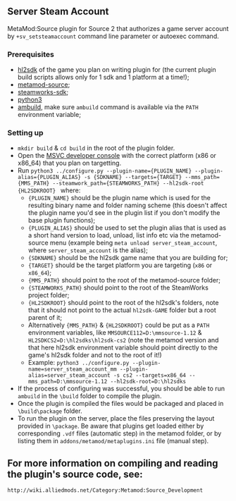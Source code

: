 ## Server Steam Account

 MetaMod:Source plugin for Source 2 that authorizes a game server account by `+sv_setsteamaccount` command line parameter or autoexec command.

### Prerequisites
 * [hl2sdk](https://github.com/alliedmodders/hl2sdk) of the game you plan on writing plugin for (the current plugin build scripts allows only for 1 sdk and 1 platform at a time!);
 * [metamod-source](https://github.com/alliedmodders/metamod-source);
 * [steamworks-sdk](https://partner.steamgames.com/dashboard);
 * [python3](https://www.python.org/)
 * [ambuild](https://github.com/alliedmodders/ambuild), make sure ``ambuild`` command is available via the ``PATH`` environment variable;

### Setting up
 * ``mkdir build`` & ``cd build`` in the root of the plugin folder.
 * Open the [MSVC developer console](https://learn.microsoft.com/en-us/cpp/build/building-on-the-command-line) with the correct platform (x86 or x86_64) that you plan on targetting.
 * Run ``python3 ../configure.py --plugin-name={PLUGIN_NAME} --plugin-alias={PLUGIN_ALIAS} -s {SDKNAME} --targets={TARGET} --mms_path={MMS_PATH} --steamwork_path={STEAMWORKS_PATH} --hl2sdk-root {HL2SDKROOT} `` where:
   * ``{PLUGIN_NAME}`` should be the plugin name which is used for the resulting binary name and folder naming scheme (this doesn't affect the plugin name you'd see in the plugin list if you don't modify the base plugin functions);
   * ``{PLUGIN_ALIAS}`` should be used to set the plugin alias that is used as a short hand version to load, unload, list info etc via the metamod-source menu (example being ``meta unload server_steam_account``, where ``server_steam_account`` is the alias);
   * ``{SDKNAME}`` should be the hl2sdk game name that you are building for;
   * ``{TARGET}`` should be the target platform you are targeting (``x86`` or ``x86_64``);
   * ``{MMS_PATH}`` should point to the root of the metamod-source folder;
   * ``{STEAMWORKS_PATH}`` should point to the root of the SteamWorks project folder;
   * ``{HL2SDKROOT}`` should point to the root of the hl2sdk's folders, note that it should not point to the actual ``hl2sdk-GAME`` folder but a root parent of it;
   * Alternatively ``{MMS_PATH}`` & ``{HL2SDKROOT}`` could be put as a ``PATH`` environment variables, like ``MMSOURCE112=D:\mmsource-1.12`` & ``HL2SDKCS2=D:\hl2sdks\hl2sdk-cs2`` (note the metamod version and that here hl2sdk environment variable should point directly to the game's hl2sdk folder and not to the root of it!)
   * Example: ``python3 ../configure.py --plugin-name=server_steam_account_mm --plugin-alias=server_steam_account -s cs2 --targets=x86_64 --mms_path=D:\mmsource-1.12 --hl2sdk-root=D:\hl2sdks``
 * If the process of configuring was successful, you should be able to run ``ambuild`` in the ``\build`` folder to compile the plugin.
 * Once the plugin is compiled the files would be packaged and placed in ``\build\package`` folder.
 * To run the plugin on the server, place the files preserving the layout provided in ``\package``. Be aware that plugins get loaded either by corresponding ``.vdf`` files (automatic step) in the metamod folder, or by listing them in ``addons/metamod/metaplugins.ini`` file (manual step).

## For more information on compiling and reading the plugin's source code, see:

	http://wiki.alliedmods.net/Category:Metamod:Source_Development

